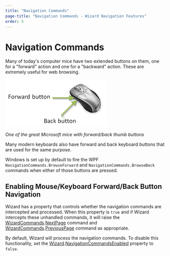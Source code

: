 ```yaml
---
title: "Navigation Commands"
page-title: "Navigation Commands - Wizard Navigation Features"
order: 5
---
```

# Navigation Commands

Many of today's computer mice have two extended buttons on them, one for a "forward" action and one for a "backward" action.  These are extremely useful for web browsing.

![Screenshot](../images/mouse.png)

*One of the great Microsoft mice with forward/back thumb buttons*

Many modern keyboards also have forward and back keyboard buttons that are used for the same purpose.

Windows is set up by default to fire the WPF `NavigationCommands.BrowseForward` and `NavigationCommands.BrowseBack` commands when either of those buttons are pressed.

## Enabling Mouse/Keyboard Forward/Back Button Navigation

Wizard has a property that controls whether the navigation commands are intercepted and processed.  When this property is `true` and if Wizard intercepts these unhandled commands, it will raise the [WizardCommands](xref:ActiproSoftware.Windows.Controls.Wizard.WizardCommands).[NextPage](xref:ActiproSoftware.Windows.Controls.Wizard.WizardCommands.NextPage) command and [WizardCommands](xref:ActiproSoftware.Windows.Controls.Wizard.WizardCommands).[PreviousPage](xref:ActiproSoftware.Windows.Controls.Wizard.WizardCommands.PreviousPage) command as appropriate.

By default, Wizard will process the navigation commands.  To disable this functionality, set the [Wizard](xref:ActiproSoftware.Windows.Controls.Wizard.Wizard).[NavigationCommandsEnabled](xref:ActiproSoftware.Windows.Controls.Wizard.Wizard.NavigationCommandsEnabled) property to `false`.
